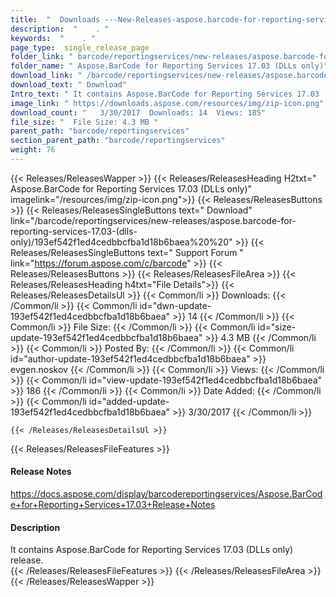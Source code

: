 ```yaml
---
title:  "  Downloads ---New-Releases-aspose.barcode-for-reporting-services-17.03-(dlls-only) . " 
description:  "    . " 
keywords:  "    . " 
page_type:  single_release_page
folder_link: " barcode/reportingservices/new-releases/aspose.barcode-for-reporting-services-17.03-(dlls-only)/"
folder_name: " Aspose.BarCode for Reporting Services 17.03 (DLLs only)"
download_link: " /barcode/reportingservices/new-releases/aspose.barcode-for-reporting-services-17.03-(dlls-only)/193ef542f1ed4cedbbcfba1d18b6baea"
download_text: " Download"
Intro_text: " It contains Aspose.BarCode for Reporting Services 17.03 (DLLs only) release."
image_link: " https://downloads.aspose.com/resources/img/zip-icon.png"
download_count: "   3/30/2017  Downloads: 14  Views: 185"
file_size: "  File Size: 4.3 MB "
parent_path: "barcode/reportingservices"
section_parent_path: "barcode/reportingservices"
weight: 76 
---
```


{{< Releases/ReleasesWapper >}}
  {{< Releases/ReleasesHeading H2txt=" Aspose.BarCode for Reporting Services 17.03 (DLLs only)" imagelink="/resources/img/zip-icon.png">}}
  {{< Releases/ReleasesButtons >}}
    {{< Releases/ReleasesSingleButtons text=" Download" link="/barcode/reportingservices/new-releases/aspose.barcode-for-reporting-services-17.03-(dlls-only)/193ef542f1ed4cedbbcfba1d18b6baea%20%20" >}}
    {{< Releases/ReleasesSingleButtons text=" Support Forum " link="https://forum.aspose.com/c/barcode" >}}
  {{< Releases/ReleasesButtons >}}
  {{< Releases/ReleasesFileArea >}}
    {{< Releases/ReleasesHeading h4txt="File Details">}}
    {{< Releases/ReleasesDetailsUl >}}
            {{< Common/li  >}} Downloads: {{< /Common/li >}} 
      {{< Common/li id="dwn-update-193ef542f1ed4cedbbcfba1d18b6baea" >}} 14 {{< /Common/li >}} 
      {{< Common/li  >}} File Size: {{< /Common/li >}} 
      {{< Common/li id="size-update-193ef542f1ed4cedbbcfba1d18b6baea" >}} 4.3 MB {{< /Common/li >}} 
      {{< Common/li  >}} Posted By: {{< /Common/li >}} 
      {{< Common/li id="author-update-193ef542f1ed4cedbbcfba1d18b6baea" >}} evgen.noskov {{< /Common/li >}} 
      {{< Common/li  >}} Views: {{< /Common/li >}} 
      {{< Common/li id="view-update-193ef542f1ed4cedbbcfba1d18b6baea" >}} 186 {{< /Common/li >}} 
      {{< Common/li  >}} Date Added: {{< /Common/li >}} 
      {{< Common/li id="added-update-193ef542f1ed4cedbbcfba1d18b6baea" >}} 3/30/2017 {{< /Common/li >}} 

    {{< /Releases/ReleasesDetailsUl >}}

  {{< Releases/ReleasesFileFeatures >}}
      <h4>Release Notes</h4><div><a href="https://docs.aspose.com/display/barcodereportingservices/Aspose.BarCode+for+Reporting+Services+17.03+Release+Notes">https://docs.aspose.com/display/barcodereportingservices/Aspose.BarCode+for+Reporting+Services+17.03+Release+Notes</a></div><h4>Description</h4><div class="HTMLDescription">It contains Aspose.BarCode for Reporting Services 17.03 (DLLs only) release.</div>
  {{< /Releases/ReleasesFileFeatures >}}
 {{< /Releases/ReleasesFileArea >}}
{{< /Releases/ReleasesWapper >}}


